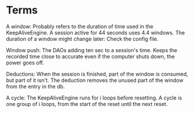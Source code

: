 # Terms

A window: Probably refers to the duration of time used in the KeepAliveEngine. A session active for 44 seconds uses 4.4 windows. The duration of a window might change later: Check the config file.

Window push: The DAOs adding ten sec to a session's time. Keeps the recorded time close to accurate even if the computer shuts down, the power goes off.

Deductions: When the session is finished, part of the window is consumed, but part of it isn't. The deduction removes the unused part of the window from the entry in the db.

A cycle: The KeepAliveEngine runs for i loops before resetting. A cycle is one group of i loops, from the start of the reset until the next reset.
